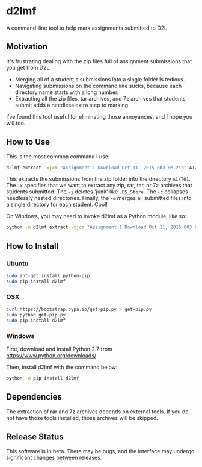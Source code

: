 # d2lmf
A command-line tool to help mark assignments submitted to D2L

## Motivation
It's frustrating dealing with the zip files full of assignment submissions
that you get from D2L.

- Merging all of a student's submissions into a single folder is tedious.
- Navigating submissions on the command line sucks, because each directory name
  starts with a long number.
- Extracting all the zip files, tar archives, and 7z archives that students
  submit adds a needless extra step to marking.

I've found this tool useful for eliminating those annoyances, and I hope you
will too.

## How to Use
This is the most common command I use:
```bash
d2lmf extract -xjcm "Assignment 1 Download Oct 11, 2015 803 PM.zip" A1/T01
```

This extracts the submissions from the zip folder into the directory `A1/T01`.
The `-x` specifies that we want to extract any zip, rar, tar, or 7z archives
that students submitted. The `-j` deletes 'junk' like `.DS_Store`. The `-c`
collapses needlessly nested directories. Finally, the `-m` merges all submitted
files into a single directory for each student. Cool!

On Windows, you may need to invoke d2lmf as a Python module, like so:
```bash
python -m d2lmf extract -xjcm "Assignment 1 Download Oct 11, 2015 803 PM.zip" A1/T01
```

## How to Install
### Ubuntu
```bash
sudo apt-get install python-pip
sudo pip install d2lmf
```

### OSX
```bash
curl https://bootstrap.pypa.io/get-pip.py > get-pip.py
sudo python get-pip.py
sudo pip install d2lmf
```

### Windows
First, download and install Python 2.7 from https://www.python.org/downloads/

Then, install d2lmf with the command below:
```bash
python -m pip install d2lmf
```

## Dependencies
The extraction of rar and 7z archives depends on external tools. If you do not
have those tools installed, those archives will be skipped.

## Release Status
This software is in beta. There may be bugs, and the interface may undergo
significant changes between releases.
